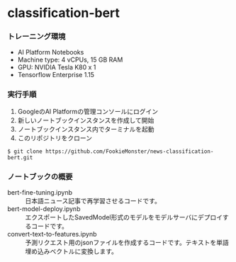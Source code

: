 # classification-bert

### トレーニング環境
- AI Platform Notebooks
- Machine type: 4 vCPUs, 15 GB RAM
- GPU: NVIDIA Tesla K80 x 1
- Tensorflow Enterprise 1.15

### 実行手順
1. GoogleのAI Platformの管理コンソールにログイン
2. 新しいノートブックインスタンスを作成して開始
3. ノートブックインスタンス内でターミナルを起動
4. このリポジトリをクローン
```
$ git clone https://github.com/FookieMonster/news-classification-bert.git
```

### ノートブックの概要
<dl>
  <dt>bert-fine-tuning.ipynb</dt>
  <dd>日本語ニュース記事で再学習させるコードです。</dd>
  <dt>bert-model-deploy.ipynb</dt>
  <dd>エクスポートしたSavedModel形式のモデルをモデルサーバにデプロイするコードです。</dd>
  <dt>convert-text-to-features.ipynb</dt>
  <dd>予測リクエスト用のjsonファイルを作成するコードです。テキストを単語埋め込みベクトルに変換します。</dd>
</dl>
